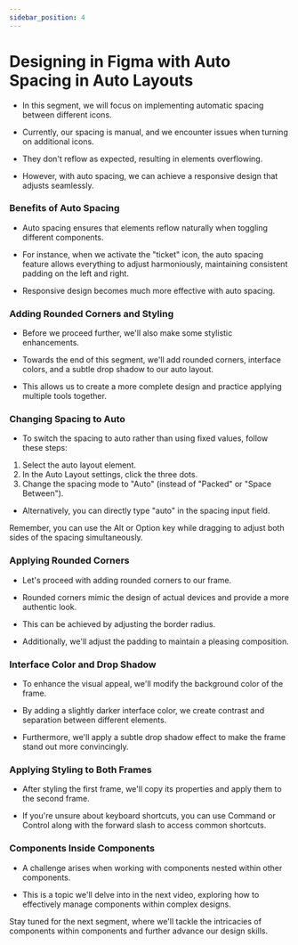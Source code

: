 ```yaml
---
sidebar_position: 4
---
```


# Designing in Figma with Auto Spacing in Auto Layouts

- In this segment, we will focus on implementing automatic spacing between different icons.

- Currently, our spacing is manual, and we encounter issues when turning on additional icons.

- They don't reflow as expected, resulting in elements overflowing.

- However, with auto spacing, we can achieve a responsive design that adjusts seamlessly.

### Benefits of Auto Spacing

- Auto spacing ensures that elements reflow naturally when toggling different components.

- For instance, when we activate the "ticket" icon, the auto spacing feature allows everything to adjust harmoniously, maintaining consistent padding on the left and right.

- Responsive design becomes much more effective with auto spacing.

### Adding Rounded Corners and Styling

- Before we proceed further, we'll also make some stylistic enhancements.

- Towards the end of this segment, we'll add rounded corners, interface colors, and a subtle drop shadow to our auto layout.

- This allows us to create a more complete design and practice applying multiple tools together.

### Changing Spacing to Auto

- To switch the spacing to auto rather than using fixed values, follow these steps:

1. Select the auto layout element.
2. In the Auto Layout settings, click the three dots.
3. Change the spacing mode to "Auto" (instead of "Packed" or "Space Between").

- Alternatively, you can directly type "auto" in the spacing input field.

Remember, you can use the Alt or Option key while dragging to adjust both sides of the spacing simultaneously.

### Applying Rounded Corners

- Let's proceed with adding rounded corners to our frame.

- Rounded corners mimic the design of actual devices and provide a more authentic look.

- This can be achieved by adjusting the border radius.

- Additionally, we'll adjust the padding to maintain a pleasing composition.

### Interface Color and Drop Shadow

- To enhance the visual appeal, we'll modify the background color of the frame.

- By adding a slightly darker interface color, we create contrast and separation between different elements.

- Furthermore, we'll apply a subtle drop shadow effect to make the frame stand out more convincingly.

### Applying Styling to Both Frames

- After styling the first frame, we'll copy its properties and apply them to the second frame.

- If you're unsure about keyboard shortcuts, you can use Command or Control along with the forward slash to access common shortcuts.

### Components Inside Components

- A challenge arises when working with components nested within other components.

- This is a topic we'll delve into in the next video, exploring how to effectively manage components within complex designs.

Stay tuned for the next segment, where we'll tackle the intricacies of components within components and further advance our design skills.
